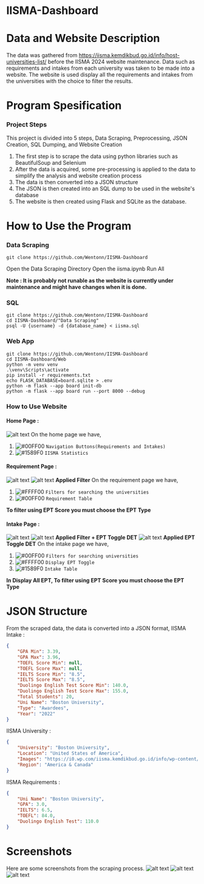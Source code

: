 # IISMA-Dashboard

# Data and Website Description
The data was gathered from https://iisma.kemdikbud.go.id/info/host-universities-list/ before the IISMA 2024 website maintenance. Data such as requirements and intakes from each university was taken to be made into a website. The website is used display all the requirements and intakes from the universities with the choice to filter the results.

# Program Spesification

### Project Steps
This project is divided into 5 steps, Data Scraping, Preprocessing, JSON Creation, SQL Dumping, and Website Creation
1. The first step is to scrape the data using python libraries such as BeautifulSoup and Selenium
2. After the data is acquired, some pre-processing is applied to the data to simplify the analysis and website creation process
3. The data is then converted into a JSON structure
4. The JSON is then created into an SQL dump to be used in the website's database
5. The website is then created using Flask and SQLite as the database.

# How to Use the Program
### Data Scraping
```
git clone https://github.com/Wentonn/IISMA-Dashboard
```
Open the Data Scraping Directory
Open the iisma.ipynb
Run All

**Note : It is probably not runable as the website is currently under maintenance and might have changes when it is done.**

### SQL
```
git clone https://github.com/Wentonn/IISMA-Dashboard
cd IISMA-Dashboard/"Data Scraping"
psql -U {username} -d {database_name} < iisma.sql
```

### Web App
```
git clone https://github.com/Wentonn/IISMA-Dashboard
cd IISMA-Dashboard/Web
python -m venv venv
.\venv\Scripts\activate
pip install -r requirements.txt
echo FLASK_DATABASE=board.sqlite > .env    
python -m flask --app board init-db
python -m flask --app board run --port 8000 --debug
```

### How to Use Website
#### Home Page : 
![alt text](https://github.com/Wentonn/IISMA-Dashboard/blob/main/Web/Screenshots/home_page.png)
On the home page we have,
1. ![#00FF00](https://placehold.co/15x15/00FF00/00FF00.png) `Navigation Buttons(Requirements and Intakes)`
2. ![#1589F0](https://placehold.co/15x15/1589F0/1589F0.png) `IISMA Statistics`

#### Requirement Page : 
![alt text](https://github.com/Wentonn/IISMA-Dashboard/blob/main/Web/Screenshots/requirement_page.png)
![alt text](https://github.com/Wentonn/IISMA-Dashboard/blob/main/Web/Screenshots/req_filters.jpg)
**Applied Filter**
On the requirement page we have,
1. ![#FFFF00](https://placehold.co/15x15/FFFF00/FFFF00.png) `Filters for searching the universities`
2. ![#00FF00](https://placehold.co/15x15/00FF00/00FF00.png) `Requirement Table`

**To filter using EPT Score you must choose the EPT Type**

#### Intake Page : 
![alt text](https://github.com/Wentonn/IISMA-Dashboard/blob/main/Web/Screenshots/intake_page.png)
![alt text](https://github.com/Wentonn/IISMA-Dashboard/blob/main/Web/Screenshots/intake_filter.jpg)
**Applied Filter + EPT Toggle DET**
![alt text](https://github.com/Wentonn/IISMA-Dashboard/blob/main/Web/Screenshots/intake_ept_filter.jpg)
**Applied EPT Toggle DET**
On the intake page we have,
1. ![#00FF00](https://placehold.co/15x15/00FF00/00FF00.png) `Filters for searching universities`
2. ![#FFFF00](https://placehold.co/15x15/FFFF00/FFFF00.png) `Display EPT Toggle`
3. ![#1589F0](https://placehold.co/15x15/1589F0/1589F0.png) `Intake Table`

**In Display All EPT, To filter using EPT Score you must choose the EPT Type**

# JSON Structure 
From the scraped data, the data is converted into a JSON format,
IISMA Intake :
```json
{
    "GPA Min": 3.39,
    "GPA Max": 3.96,
    "TOEFL Score Min": null,
    "TOEFL Score Max": null,
    "IELTS Score Min": "8.5",
    "IELTS Score Max": "8.5",
    "Duolingo English Test Score Min": 140.0,
    "Duolingo English Test Score Max": 155.0,
    "Total Students": 20,
    "Uni Name": "Boston University",
    "Type": "Awardees",
    "Year": "2022"
}
```

IISMA University :
```json
{
    "University": "Boston University",
    "Location": "United States of America",
    "Images": "https://i0.wp.com/iisma.kemdikbud.go.id/info/wp-content/uploads/2022/02/Boston-Univ.png?fit=300%2C300&ssl=1",
    "Region": "America & Canada"
}
```

IISMA Requirements : 
```json
{
    "Uni Name": "Boston University",
    "GPA": 3.0,
    "IELTS": 6.5,
    "TOEFL": 84.0,
    "Duolingo English Test": 110.0
}
```

# Screenshots
Here are some screenshots from the scraping process.
![alt text](https://github.com/Wentonn/IISMA-Dashboard/blob/main/Data%20Scraping/pandas/intake_table.jpg)
![alt text](https://github.com/Wentonn/IISMA-Dashboard/blob/main/Data%20Scraping/pandas/requirements_table.jpg)
![alt text](https://github.com/Wentonn/IISMA-Dashboard/blob/main/Data%20Scraping/pandas/university_table.jpg)
